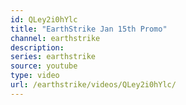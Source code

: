 ```yaml
---
id: QLey2i0hYlc
title: "EarthStrike Jan 15th Promo"
channel: earthstrike
description:
series: earthstrike
source: youtube
type: video
url: /earthstrike/videos/QLey2i0hYlc/
---
```

